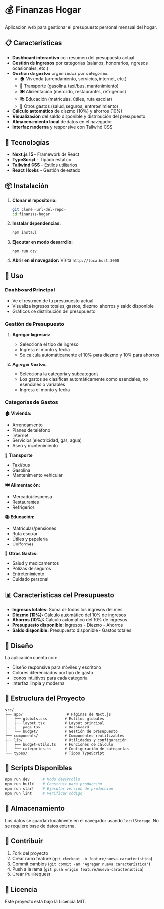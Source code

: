 # 💰 Finanzas Hogar

Aplicación web para gestionar el presupuesto personal mensual del hogar.

## 📋 Características

- **Dashboard interactivo** con resumen del presupuesto actual
- **Gestión de ingresos** por categorías (salarios, honorarios, ingresos ocasionales, etc.)
- **Gestión de gastos** organizados por categorías:
  - 🏠 Vivienda (arrendamiento, servicios, internet, etc.)
  - 🚗 Transporte (gasolina, taxi/bus, mantenimiento)
  - 🍽️ Alimentación (mercado, restaurantes, refrigerios)
  - 📚 Educación (matrículas, útiles, ruta escolar)
  - 💼 Otros gastos (salud, seguros, entretenimiento)
- **Cálculo automático** de diezmo (10%) y ahorros (10%)
- **Visualización** del saldo disponible y distribución del presupuesto
- **Almacenamiento local** de datos en el navegador
- **Interfaz moderna** y responsive con Tailwind CSS

## 🚀 Tecnologías

- **Next.js 15** - Framework de React
- **TypeScript** - Tipado estático
- **Tailwind CSS** - Estilos utilitarios
- **React Hooks** - Gestión de estado

## 📦 Instalación

1. **Clonar el repositorio:**
   ```bash
   git clone <url-del-repo>
   cd finanzas-hogar
   ```

2. **Instalar dependencias:**
   ```bash
   npm install
   ```

3. **Ejecutar en modo desarrollo:**
   ```bash
   npm run dev
   ```

4. **Abrir en el navegador:**
   Visita `http://localhost:3000`

## 🎯 Uso

### Dashboard Principal
- Ve el resumen de tu presupuesto actual
- Visualiza ingresos totales, gastos, diezmo, ahorros y saldo disponible
- Gráficos de distribución del presupuesto

### Gestión de Presupuesto
1. **Agregar Ingresos:**
   - Selecciona el tipo de ingreso
   - Ingresa el monto y fecha
   - Se calcula automáticamente el 10% para diezmo y 10% para ahorros

2. **Agregar Gastos:**
   - Selecciona la categoría y subcategoría
   - Los gastos se clasifican automáticamente como esenciales, no esenciales o variables
   - Ingresa el monto y fecha

### Categorías de Gastos

**🏠 Vivienda:**
- Arrendamiento
- Planes de teléfono
- Internet
- Servicios (electricidad, gas, agua)
- Aseo y mantenimiento

**🚗 Transporte:**
- Taxi/bus
- Gasolina
- Mantenimiento vehicular

**🍽️ Alimentación:**
- Mercado/despensa
- Restaurantes
- Refrigerios

**📚 Educación:**
- Matrículas/pensiones
- Ruta escolar
- Útiles y papelería
- Uniformes

**💼 Otros Gastos:**
- Salud y medicamentos
- Pólizas de seguros
- Entretenimiento
- Cuidado personal

## 📊 Características del Presupuesto

- **Ingresos totales:** Suma de todos los ingresos del mes
- **Diezmo (10%):** Cálculo automático del 10% de ingresos
- **Ahorros (10%):** Cálculo automático del 10% de ingresos
- **Presupuesto disponible:** Ingresos - Diezmo - Ahorros
- **Saldo disponible:** Presupuesto disponible - Gastos totales

## 🎨 Diseño

La aplicación cuenta con:
- Diseño responsive para móviles y escritorio
- Colores diferenciados por tipo de gasto
- Iconos intuitivos para cada categoría
- Interfaz limpia y moderna

## 📁 Estructura del Proyecto

```
src/
├── app/                    # Páginas de Next.js
│   ├── globals.css        # Estilos globales
│   ├── layout.tsx         # Layout principal
│   ├── page.tsx           # Dashboard
│   └── budget/            # Gestión de presupuesto
├── components/            # Componentes reutilizables
├── lib/                   # Utilidades y configuración
│   ├── budget-utils.ts    # Funciones de cálculo
│   └── categories.ts      # Configuración de categorías
└── types/                 # Tipos TypeScript
```

## 🔧 Scripts Disponibles

```bash
npm run dev      # Modo desarrollo
npm run build    # Construir para producción
npm run start    # Ejecutar versión de producción
npm run lint     # Verificar código
```

## 💾 Almacenamiento

Los datos se guardan localmente en el navegador usando `localStorage`. No se requiere base de datos externa.

## 🤝 Contribuir

1. Fork del proyecto
2. Crear rama feature (`git checkout -b feature/nueva-caracteristica`)
3. Commit cambios (`git commit -am 'Agregar nueva característica'`)
4. Push a la rama (`git push origin feature/nueva-caracteristica`)
5. Crear Pull Request

## 📄 Licencia

Este proyecto está bajo la Licencia MIT. 